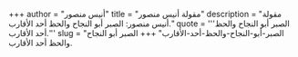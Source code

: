+++
author = "أنيس منصور"
title = "مقولة أنيس منصور"
description = "مقولة أنيس منصور: الصبر أبو النجاح والحظ أحد الأقارب."
quote = '''الصبر أبو النجاح والحظ أحد الأقارب.'''
slug = "الصبر-أبو-النجاح-والحظ-أحد-الأقارب"
+++
الصبر أبو النجاح والحظ أحد الأقارب.
